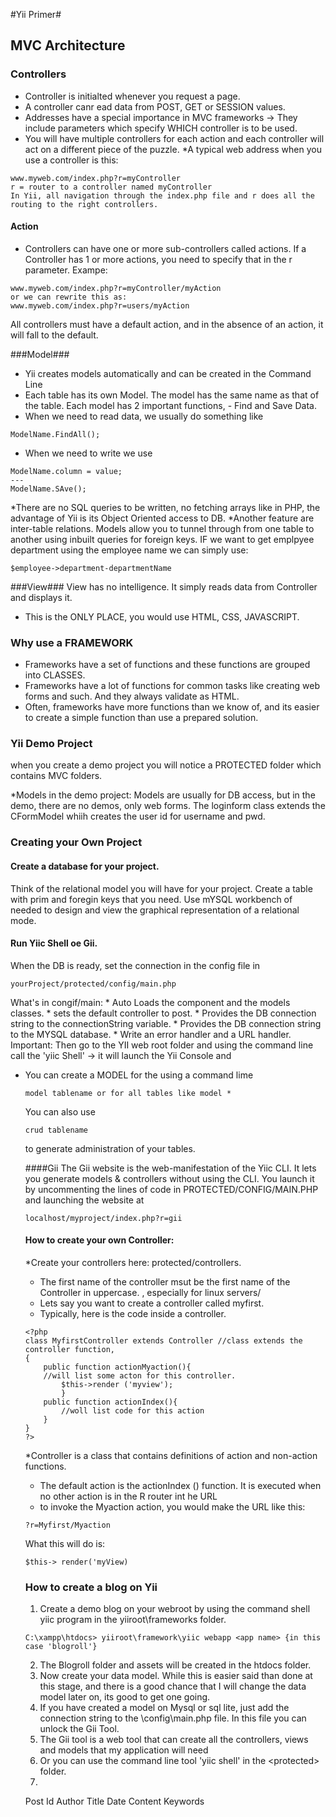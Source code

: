 #Yii Primer#
## MVC Architecture ##
### Controllers ###
* Controller is initialted whenever you request a page. 
* A controller canr ead data from POST, GET or SESSION values. 
* Addresses have a special importance in MVC frameworks -> They include parameters which specify WHICH controller is to be used. 
* You will have multiple controllers for each action and each controller will act on a different piece of the puzzle. 
*A typical web address when you use a controller is this: 
```
www.myweb.com/index.php?r=myController
r = router to a controller named myController
In Yii, all navigation through the index.php file and r does all the routing to the right controllers. 
```
#### Action 
* Controllers can have one or more sub-controllers called actions. If a Controller has 1 or more actions, you need to specify that in the r parameter. 
Exampe: 
```
www.myweb.com/index.php?r=myController/myAction 
or we can rewrite this as: 
www.myweb.com/index.php?r=users/myAction 
```
All controllers must have a default action, and in the absence of an action, it will fall to the default. 

###Model###
* Yii creates models automatically and can be created in the Command Line 
* Each table has its own Model. The model has the same name as that of the table. Each model has 2 important functions,  - Find and Save Data. 
* When we need to read data, we usually do something like 
~~~
ModelName.FindAll();
~~~
* When we need to write we use 
~~~
ModelName.column = value;
---
ModelName.SAve();
~~~
*There are no SQL queries to be written, no fetching arrays like in PHP, the advantage of Yii is its Object Oriented access to DB. 
*Another feature are inter-table relations. Models allow you to tunnel through from one table to another using inbuilt queries for foreign keys. IF we want to get emplpyee department using the employee name we can simply use: 
~~~
$employee->department-departmentName
~~~
###View###
View has no intelligence. It simply reads data from Controller and displays it. 
* This is the ONLY PLACE, you would use HTML, CSS, JAVASCRIPT.

### Why use a FRAMEWORK ###
* Frameworks have a set of functions and these functions are grouped into CLASSES. 
* Frameworks have a lot of functions for common tasks like creating web forms and such. And they always validate as HTML. 
* Often, frameworks have more functions than we know of, and its easier to create a simple function than use a prepared solution.

### Yii Demo Project ###
when you create a demo project you will notice a PROTECTED folder which contains MVC folders. 

*Models in the demo project: Models are usually for DB access, but in the demo, there are no demos, only web forms. The loginform class extends the CFormModel whiih creates the user id for username and pwd. 

### Creating your Own Project ###
#### Create a database for your project. 
Think of the relational model you will have for your project. Create a table with prim and foregin keys that you need. Use mYSQL workbench of needed to design and view the graphical representation of a relational mode. 

#### Run Yiic Shell oe Gii. 
When the DB is ready, set the connection in the config file in 
```
yourProject/protected/config/main.php
```
What's in congif/main: 
	* Auto Loads the component and the models classes. 
	* sets the default controller to post. 
	* Provides the DB connection string to the connectionString variable. 
	* Provides the DB connection string to the MYSQL database. 
	* Write an error handler and a URL handler. 
Important: Then go to the YII web root folder and using the command line call the 'yiic Shell' -> it will launch the Yii Console and 
* You can create a MODEL for the <table> using a command lime 
```
model tablename or for all tables like model *
```
You can also use 
```
crud tablename
```
to generate administration of your tables. 

####Gii
The Gii website is the web-manifestation of the Yiic CLI. It lets you generate models & controllers without using the CLI. 
You launch it by uncommenting the lines of code in PROTECTED/CONFIG/MAIN.PHP and launching the website at 
```
localhost/myproject/index.php?r=gii
```
#### How to create your own Controller: 
*Create your controllers here:  protected/controllers. 
* The first name of the controller msut be the first name of the Controller in uppercase. , especially for linux servers/ 
* Lets say you want to create a controller called myfirst. 
* Typically, here is the code inside a controller. 
```
<?php
class MyfirstController extends Controller //class extends the controller function, 
{
	public function actionMyaction(){
	//will list some acton for this controller. 
		$this->render ('myview');
		}
	public function actionIndex(){
		//woll list code for this action 
	}	
}
?>
```
*Controller is a class that contains definitions of action and non-action functions. 
* The default action is the actionIndex () function. It is executed when no other action is in the R router int he URL  
* to invoke the Myaction action, you would make the URL like this: 
```
?r=Myfirst/Myaction
```
What this will do is: 
```
$this-> render('myView)
```

### How to create a blog on Yii
1. Create a demo blog on your webroot by using the command shell yiic program in the yiiroot\frameworks folder. 
```
C:\xampp\htdocs> yiiroot\framework\yiic webapp <app name> {in this case 'blogroll'}
```
2. The Blogroll folder and assets will be created in the htdocs folder. 
3. Now create your data model. While this is easier said than done at this stage, and there is a good chance that I will change the data model later on, its good to get one going. 
4. If you have created a model on Mysql or sql lite, just add the connection string to the \config\main.php file. In this file you can unlock the Gii Tool. 
5. The Gii tool is a web tool that can create all the controllers, views and models that my application will need
6. Or you can use the command line tool 'yiic shell' in the <application>\<protected> folder. 
7. 

Post Id
Author
Title
Date
Content
Keywords